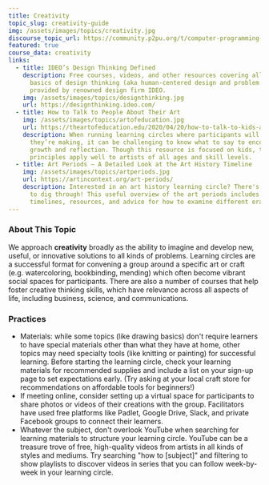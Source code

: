 ```yaml
---
title: Creativity
topic_slug: creativity-guide
img: /assets/images/topics/creativity.jpg
discourse_topic_url: https://community.p2pu.org/t/computer-programming-topic-guide/5763
featured: true
course_data: creativity
links:
  - title: IDEO’s Design Thinking Defined
    description: Free courses, videos, and other resources covering all of the
      basics of design thinking (aka human-centered design and problem solving),
      provided by renowned design firm IDEO.
    img: /assets/images/topics/designthinking.jpg
    url: https://designthinking.ideo.com/
  - title: How to Talk to People About Their Art
    img: /assets/images/topics/artofeducation.jpg
    url: https://theartofeducation.edu/2020/04/20/how-to-talk-to-kids-about-their-art
    description: When running learning circles where participants will show what
      they’re making, it can be challenging to know what to say to encourage
      growth and reflection. Though this resource is focused on kids, the
      principles apply well to artists of all ages and skill levels.
  - title: Art Periods – A Detailed Look at the Art History Timeline
    img: /assets/images/topics/artperiods.jpg
    url: https://artincontext.org/art-periods/
    description: Interested in an art history learning circle? There's a lot of it
      to dig through! This useful overview of the art periods includes
      timelines, resources, and advice for how to examine different eras.
---
```

### About This Topic

We approach **creativity** broadly as the ability to imagine and develop new, useful, or innovative solutions to all kinds of problems. Learning circles are a successful format for convening a group around a specific art or craft (e.g. watercoloring, bookbinding, mending) which often become vibrant social spaces for participants. There are also a number of courses that help foster creative thinking skills, which have relevance across all aspects of life, including business, science, and communications.

### Practices

* Materials: while some topics (like drawing basics) don't require learners to have special materials other than what they have at home, other topics may need specialty tools (like knitting or painting) for successful learning. Before starting the learning circle, check your learning materials for recommended supplies and include a list on your sign-up page to set expectations early. (Try asking at your local craft store for recommendations on affordable tools for beginners!)
* If meeting online, consider setting up a virtual space for participants to share photos or videos of their creations with the group. Facilitators have used free platforms like Padlet, Google Drive, Slack, and private Facebook groups to connect their learners. 
* Whatever the subject, don't overlook YouTube when searching for learning materials to structure your learning circle. YouTube can be a treasure trove of free, high-quality videos from artists in all kinds of styles and mediums. Try searching "how to \[subject]" and filtering to show playlists to discover videos in series that you can follow week-by-week in your learning circle.
